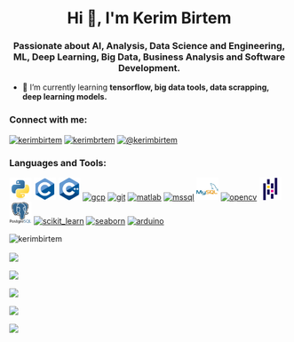<h1 align="center">Hi 👋, I'm Kerim Birtem</h1>
<h3 align="center">Passionate about AI, Analysis, Data Science and Engineering, ML, Deep Learning, Big Data, Business Analysis and Software Development.</h3>

- 🌱 I’m currently learning **tensorflow, big data tools, data scrapping, deep learning models.**

<h3 align="left">Connect with me:</h3>
<p align="left">
<a href="https://linkedin.com/in/kerimbirtem" target="blank"><img align="center" src="https://raw.githubusercontent.com/rahuldkjain/github-profile-readme-generator/master/src/images/icons/Social/linked-in-alt.svg" alt="kerimbirtem" height="30" width="40" /></a>
<a href="https://kaggle.com/kerimbrtem" target="blank"><img align="center" src="https://raw.githubusercontent.com/rahuldkjain/github-profile-readme-generator/master/src/images/icons/Social/kaggle.svg" alt="kerimbrtem" height="30" width="40" /></a>
<a href="https://medium.com/@kerimbirtem" target="blank"><img align="center" src="https://raw.githubusercontent.com/rahuldkjain/github-profile-readme-generator/master/src/images/icons/Social/medium.svg" alt="@kerimbirtem" height="30" width="40" /></a>
</p>

<h3 align="left">Languages and Tools:</h3>
<p align="left">
<a href="https://www.python.org/" target="_blank" rel="noreferrer"><img src="https://raw.githubusercontent.com/devicons/devicon/master/icons/python/python-original.svg" alt="python" width="40" height="40"/></a>
<a href="https://www.cprogramming.com/" target="_blank" rel="noreferrer"><img src="https://raw.githubusercontent.com/devicons/devicon/master/icons/c/c-original.svg" alt="c" width="40" height="40"/></a>
<a href="https://www.w3schools.com/cpp/" target="_blank" rel="noreferrer"><img src="https://raw.githubusercontent.com/devicons/devicon/master/icons/cplusplus/cplusplus-original.svg" alt="cplusplus" width="40" height="40"/></a>
<a href="https://cloud.google.com" target="_blank" rel="noreferrer"><img src="https://www.vectorlogo.zone/logos/google_cloud/google_cloud-icon.svg" alt="gcp" width="40" height="40"/></a>
<a href="https://git-scm.com/" target="_blank" rel="noreferrer"><img src="https://www.vectorlogo.zone/logos/git-scm/git-scm-icon.svg" alt="git" width="40" height="40"/></a>
<a href="https://www.mathworks.com/" target="_blank" rel="noreferrer"><img src="https://upload.wikimedia.org/wikipedia/commons/2/21/Matlab_Logo.png" alt="matlab" width="40" height="40"/></a>
<a href="https://www.microsoft.com/en-us/sql-server" target="_blank" rel="noreferrer"><img src="https://www.svgrepo.com/show/303229/microsoft-sql-server-logo.svg" alt="mssql" width="40" height="40"/></a>
<a href="https://www.mysql.com/" target="_blank" rel="noreferrer"><img src="https://raw.githubusercontent.com/devicons/devicon/master/icons/mysql/mysql-original-wordmark.svg" alt="mysql" width="40" height="40"/></a>
<a href="https://opencv.org/" target="_blank" rel="noreferrer"><img src="https://www.vectorlogo.zone/logos/opencv/opencv-icon.svg" alt="opencv" width="40" height="40"/></a>
<a href="https://pandas.pydata.org/" target="_blank" rel="noreferrer"><img src="https://raw.githubusercontent.com/devicons/devicon/2ae2a900d2f041da66e950e4d48052658d850630/icons/pandas/pandas-original.svg" alt="pandas" width="40" height="40"/></a>
<a href="https://www.postgresql.org" target="_blank" rel="noreferrer"><img src="https://raw.githubusercontent.com/devicons/devicon/master/icons/postgresql/postgresql-original-wordmark.svg" alt="postgresql" width="40" height="40"/></a>
<a href="https://scikit-learn.org/" target="_blank" rel="noreferrer"><img src="https://upload.wikimedia.org/wikipedia/commons/0/05/Scikit_learn_logo_small.svg" alt="scikit_learn" width="40" height="40"/></a>
<a href="https://seaborn.pydata.org/" target="_blank" rel="noreferrer"><img src="https://seaborn.pydata.org/_images/logo-mark-lightbg.svg" alt="seaborn" width="40" height="40"/></a>
<a href="https://www.arduino.cc/" target="_blank" rel="noreferrer"><img src="https://cdn.worldvectorlogo.com/logos/arduino-1.svg" alt="arduino" width="40" height="40"/></a>
</p>

<p><img align="center" src="https://github-readme-stats.vercel.app/api/top-langs/?username=kerimbirtem&layout=compact&hide=html" alt="kerimbirtem" /></p>

<p><a href="https://github.com/kerimbirtem/predict_machine_failures_ML"><img align="center" src="https://github-readme-stats.vercel.app/api/pin/?username=kerimbirtem&repo=predict_machine_failures_ML" /></a></p>
<p><a href="https://github.com/kerimbirtem/Medical_Cost_Personal_ML"><img align="center" src="https://github-readme-stats.vercel.app/api/pin/?username=kerimbirtem&repo=Medical_Cost_Personal_ML" /></a></p>
<p><a href="https://github.com/kerimbirtem/Football_Player_Analytics-Visualization"><img align="center" src="https://github-readme-stats.vercel.app/api/pin/?username=kerimbirtem&repo=Football_Player_Analytics-Visualization" /></a></p>
<p><a href="https://github.com/kerimbirtem/OpenCV_YoloV8_vehicle_counter"><img align="center" src="https://github-readme-stats.vercel.app/api/pin/?username=kerimbirtem&repo=OpenCV_YoloV8_vehicle_counter" /></a></p>
<p><a href="https://github.com/kerimbirtem/Looker_Studio_reports_DataAnalystBoostcamp"><img align="center" src="https://github-readme-stats.vercel.app/api/pin/?username=kerimbirtem&repo=Looker_Studio_reports_DataAnalystBoostcamp" /></a></p>
